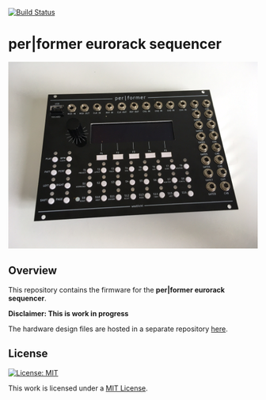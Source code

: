 [![Build Status](https://travis-ci.org/westlicht/performer.svg?branch=master)](https://travis-ci.org/westlicht/performer)

# per|former eurorack sequencer

<a href="doc/sequencer.jpg"><img src="doc/sequencer.jpg"/></a>

## Overview

This repository contains the firmware for the **per|former eurorack sequencer**.

**Disclaimer: This is work in progress**

The hardware design files are hosted in a separate repository [here](https://github.com/westlicht/performer-hardware).

## License

[![License: MIT](https://img.shields.io/badge/License-MIT-yellow.svg)](https://opensource.org/licenses/MIT)

This work is licensed under a [MIT License](https://opensource.org/licenses/MIT).
